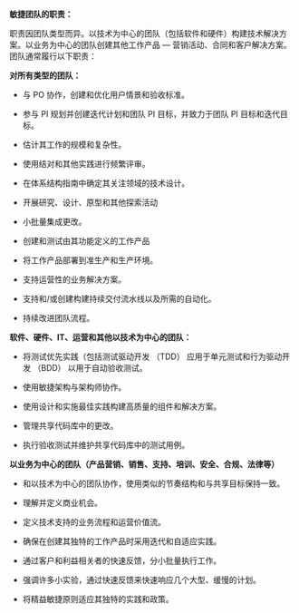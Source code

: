 

**敏捷团队的职责：** 

职责因团队类型而异。以技术为中心的团队（包括软件和硬件）构建技术解决方案。以业务为中心的团队创建其他工作产品 — 营销活动、合同和客户解决方案。团队通常履行以下职责：

 

**对所有类型的团队：**

- 与 PO 协作，创建和优化用户情景和验收标准。

- 参与 PI 规划并创建迭代计划和团队 PI 目标，并致力于团队 PI 目标和迭代目标。

- 估计其工作的规模和复杂性。

- 使用结对和其他实践进行频繁评审。

- 在体系结构指南中确定其关注领域的技术设计。

- 开展研究、设计、原型和其他探索活动

- 小批量集成更改。

- 创建和测试由其功能定义的工作产品

- 将工作产品部署到准生产和生产环境。

- 支持运营性的业务解决方案。

- 支持和/或创建构建持续交付流水线以及所需的自动化。

- 持续改进团队流程。

 

**软件、硬件、IT、运营和其他以技术为中心的团队：**

- 将测试优先实践（包括测试驱动开发 （TDD） 应用于单元测试和行为驱动开发 （BDD） 以用于自动验收测试。

- 使用敏捷架构与架构师协作。

- 使用设计和实施最佳实践构建高质量的组件和解决方案。

- 管理共享代码库中的更改。

- 执行验收测试并维护共享代码库中的测试用例。

 

**以业务为中心的团队（产品营销、销售、支持、培训、安全、合规、法律等）**

- 和以技术为中心的团队协作，使用类似的节奏结构和与共享目标保持一致。

- 理解并定义商业机会。

- 定义技术支持的业务流程和运营价值流。

- 确保在创建其独特的工作产品时采用迭代和自适应实践。

- 通过客户和利益相关者的快速反馈，分小批量执行工作。

- 强调许多小实验，通过快速反馈来快速响应几个大型、缓慢的计划。

- 将精益敏捷原则适应其独特的实践和政策。

 
